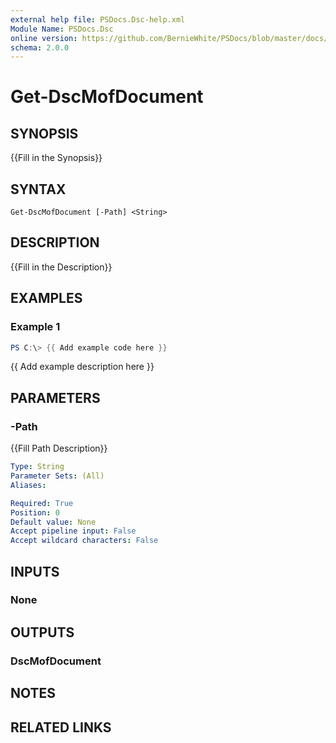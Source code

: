 ```yaml
---
external help file: PSDocs.Dsc-help.xml
Module Name: PSDocs.Dsc
online version: https://github.com/BernieWhite/PSDocs/blob/master/docs/commands/PSDocs.Dsc/en-US/Get-DscMofDocument.md
schema: 2.0.0
---
```


# Get-DscMofDocument

## SYNOPSIS

{{Fill in the Synopsis}}

## SYNTAX

```text
Get-DscMofDocument [-Path] <String>
```

## DESCRIPTION

{{Fill in the Description}}

## EXAMPLES

### Example 1

```powershell
PS C:\> {{ Add example code here }}
```

{{ Add example description here }}

## PARAMETERS

### -Path

{{Fill Path Description}}

```yaml
Type: String
Parameter Sets: (All)
Aliases:

Required: True
Position: 0
Default value: None
Accept pipeline input: False
Accept wildcard characters: False
```

## INPUTS

### None

## OUTPUTS

### DscMofDocument

## NOTES

## RELATED LINKS
